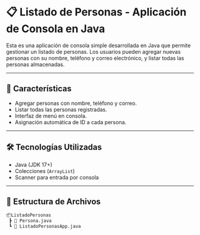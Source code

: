 # 📋 Listado de Personas - Aplicación de Consola en Java

Esta es una aplicación de consola simple desarrollada en Java que permite gestionar un listado de personas. Los usuarios pueden agregar nuevas personas con su nombre, teléfono y correo electrónico, y listar todas las personas almacenadas.

---

## 🚀 Características

- Agregar personas con nombre, teléfono y correo.
- Listar todas las personas registradas.
- Interfaz de menú en consola.
- Asignación automática de ID a cada persona.

---

## 🛠️ Tecnologías Utilizadas

- Java (JDK 17+)
- Colecciones (`ArrayList`)
- Scanner para entrada por consola

---

## 📁 Estructura de Archivos

```bash
📦ListadoPersonas
 ┣ 📜 Persona.java
 ┗ 📜 ListadoPersonasApp.java
